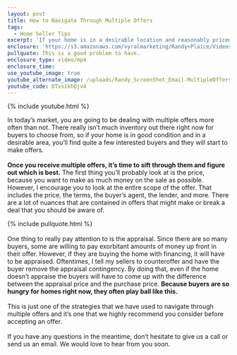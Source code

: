 ```yaml
---
layout: post
title: How to Navigate Through Multiple Offers
tags:
  - Home Seller Tips
excerpt: 'If your home is in a desirable location and reasonably priced, expect multiple offers. Here’s how you can pick out the best one from the crowd.'
enclosure: 'https://s3.amazonaws.com/vyralmarketing/Randy+Plaice/Videos/2017/How+to+Navigate+Through+Multiple+Offers+-+Santa+Clarita+Real+Estate+Agent.mp4'
pullquote: This is a good problem to have.
enclosure_type: video/mp4
enclosure_time:
use_youtube_image: true
youtube_alternate_image: /uploads/Randy_ScreenShot_Email-MultipleOffers2.jpg
youtube_code: DTxs1khQjv4
---
```



{% include youtube.html %}

In today’s market, you are going to be dealing with multiple offers more often than not. There really isn’t much inventory out there right now for buyers to choose from, so if your home is in good condition and in a desirable area, you’ll find quite a few interested buyers and they will start to make offers.
<br>
<br>**Once you receive multiple offers, it’s time to sift through them and figure out which is best.** The first thing you’ll probably look at is the price, because you want to make as much money on the sale as possible. However, I encourage you to look at the entire scope of the offer. That includes the price, the terms, the buyer’s agent, the lender, and more. There are a lot of nuances that are contained in offers that might make or break a deal that you should be aware of.

{% include pullquote.html %}
<br>
<br>One thing to really pay attention to is the appraisal. Since there are so many buyers, some are willing to pay exorbitant amounts of money up front in their offer. However, if they are buying the home with financing, it will have to be appraised. Oftentimes, I tell my sellers to counteroffer and have the buyer remove the appraisal contingency. By doing that, even if the home doesn’t appraise the buyers will have to come up with the difference between the appraisal price and the purchase price. **Because buyers are so hungry for homes right now, they often play ball like this.**
<br>
<br>This is just one of the strategies that we have used to navigate through multiple offers and it’s one that we highly recommend you consider before accepting an offer.
<br>
<br>If you have any questions in the meantime, don’t hesitate to give us a call or send us an email. We would love to hear from you soon.